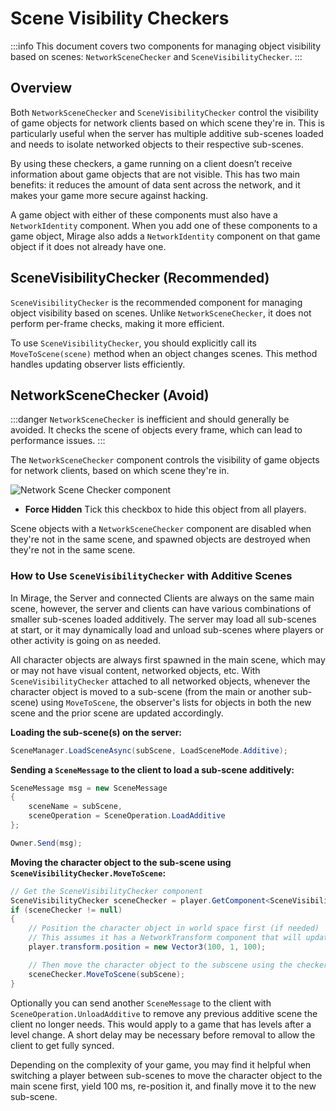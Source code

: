 # Scene Visibility Checkers

:::info
This document covers two components for managing object visibility based on scenes: `NetworkSceneChecker` and `SceneVisibilityChecker`.
:::

## Overview

Both `NetworkSceneChecker` and `SceneVisibilityChecker` control the visibility of game objects for network clients based on which scene they're in. This is particularly useful when the server has multiple additive sub-scenes loaded and needs to isolate networked objects to their respective sub-scenes.

By using these checkers, a game running on a client doesn’t receive information about game objects that are not visible. This has two main benefits: it reduces the amount of data sent across the network, and it makes your game more secure against hacking.

A game object with either of these components must also have a `NetworkIdentity` component. When you add one of these components to a game object, Mirage also adds a `NetworkIdentity` component on that game object if it does not already have one.

## SceneVisibilityChecker (Recommended)

`SceneVisibilityChecker` is the recommended component for managing object visibility based on scenes. Unlike `NetworkSceneChecker`, it does not perform per-frame checks, making it more efficient.

To use `SceneVisibilityChecker`, you should explicitly call its `MoveToScene(scene)` method when an object changes scenes. This method handles updating observer lists efficiently.

## NetworkSceneChecker (Avoid)

:::danger
`NetworkSceneChecker` is inefficient and should generally be avoided. It checks the scene of objects every frame, which can lead to performance issues.
:::

The `NetworkSceneChecker` component controls the visibility of game objects for network clients, based on which scene they're in.

![Network Scene Checker component](/img/components/NetworkSceneChecker.png)

-   **Force Hidden**
    Tick this checkbox to hide this object from all players.

Scene objects with a `NetworkSceneChecker` component are disabled when they're not in the same scene, and spawned objects are destroyed when they're not in the same scene.


### How to Use `SceneVisibilityChecker` with Additive Scenes

In Mirage, the Server and connected Clients are always on the same main scene, however, the server and clients can have various combinations of smaller sub-scenes loaded additively. The server may load all sub-scenes at start, or it may dynamically load and unload sub-scenes where players or other activity is going on as needed.

All character objects are always first spawned in the main scene, which may or may not have visual content, networked objects, etc. With `SceneVisibilityChecker` attached to all networked objects, whenever the character object is moved to a sub-scene (from the main or another sub-scene) using `MoveToScene`, the observer's lists for objects in both the new scene and the prior scene are updated accordingly.

**Loading the sub-scene(s) on the server:**

```cs
SceneManager.LoadSceneAsync(subScene, LoadSceneMode.Additive);
```

**Sending a `SceneMessage` to the client to load a sub-scene additively:**

```cs
SceneMessage msg = new SceneMessage
{
    sceneName = subScene,
    sceneOperation = SceneOperation.LoadAdditive
};

Owner.Send(msg);
```

**Moving the character object to the sub-scene using `SceneVisibilityChecker.MoveToScene`:**

```cs
// Get the SceneVisibilityChecker component
SceneVisibilityChecker sceneChecker = player.GetComponent<SceneVisibilityChecker>();
if (sceneChecker != null)
{
    // Position the character object in world space first (if needed)
    // This assumes it has a NetworkTransform component that will update clients
    player.transform.position = new Vector3(100, 1, 100);

    // Then move the character object to the subscene using the checker's method
    sceneChecker.MoveToScene(subScene);
}
```

Optionally you can send another `SceneMessage` to the client with `SceneOperation.UnloadAdditive` to remove any previous additive scene the client no longer needs. This would apply to a game that has levels after a level change. A short delay may be necessary before removal to allow the client to get fully synced.

Depending on the complexity of your game, you may find it helpful when switching a player between sub-scenes to move the character object to the main scene first, yield 100 ms, re-position it, and finally move it to the new sub-scene.